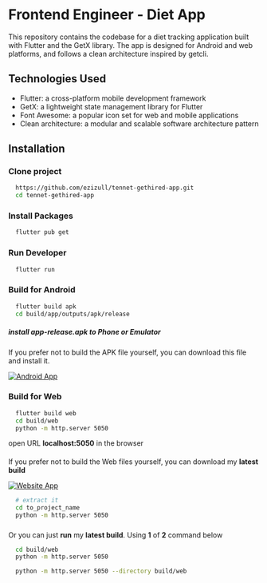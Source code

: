 # Frontend Engineer - Diet App

This repository contains the codebase for a diet tracking application built with Flutter and the GetX library. The app is designed for Android and web platforms, and follows a clean architecture inspired by getcli.

## Technologies Used

- Flutter: a cross-platform mobile development framework
- GetX: a lightweight state management library for Flutter
- Font Awesome: a popular icon set for web and mobile applications
- Clean architecture: a modular and scalable software architecture pattern

## Installation

### Clone project

```bash
  https://github.com/ezizull/tennet-gethired-app.git
  cd tennet-gethired-app
```

### Install Packages

```bash
  flutter pub get
```

### Run Developer

```bash
  flutter run
```

### Build for Android

```bash
  flutter build apk
  cd build/app/outputs/apk/release
```

##### install **app-release.apk** to **Phone** or **Emulator**

####

If you prefer not to build the APK file yourself, you can download this file and install it.

[![Android App](https://img.shields.io/badge/Android%20App-78C257?style=for-the-badge&logo=android&logoColor=white)](https://github.com/ezizull/tennet-gethired-app/blob/master/build/app/outputs/flutter-apk/app-release.apk)

### Build for Web

```bash
  flutter build web
  cd build/web
  python -m http.server 5050
```

open URL **localhost:5050** in the browser

####

If you prefer not to build the Web files yourself, you can download my **latest build**

[![Website App](https://img.shields.io/badge/Website%20App-0078D7?style=for-the-badge&logo=google-chrome&logoColor=white)](https://github.com/ezizull/tennet-gethired-app/tree/master/build/web)

```bash
  # extract it
  cd to_project_name
  python -m http.server 5050
```

###

Or you can just **run** my **latest build**. Using **1** of **2** command below

```bash
  cd build/web
  python -m http.server 5050
```

```bash
  python -m http.server 5050 --directory build/web
```
